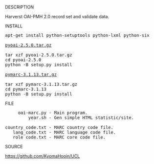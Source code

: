 
DESCRIPTION

Harverst OAI-PMH 2.0 record set and validate data.

INSTALL
<pre>
apt-get install python-setuptools python-lxml python-six

<a href="https://pypi.org/project/pyoai/#files">pyoai-2.5.0.tar.gz</a>

tar xzf pyoai-2.5.0.tar.gz
cd pyoai-2.5.0
python -B setup.py install

<a href="https://pypi.org/project/pymarc/#files">pymarc-3.1.13.tar.gz</a>

tar xzf pymarc-3.1.13.tar.gz
cd pymarc-3.1.13
python -B setup.py install
</pre>
FILE
<pre>
     oai-marc.py - Main program.
         year.sh - Gen simple HTML statistic/site.

country_code.txt - MARC country code file.
   lang_code.txt - MARC language code file.
   role_code.txt - MARC core code file.
</pre>
SOURCE

https://github.com/KyomaHooin/UCL

